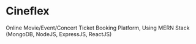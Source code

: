 # Cineflex
Online Movie/Event/Concert Ticket Booking Platform, Using MERN Stack (MongoDB, NodeJS, ExpressJS, ReactJS)
